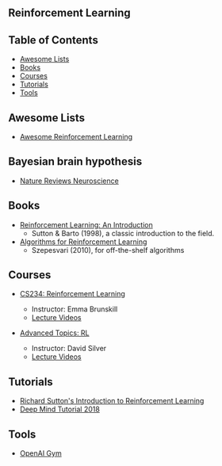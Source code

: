 ## Reinforcement Learning

## Table of Contents
- [Awesome Lists](#awesome-lists)
- [Books](#books)
- [Courses](#courses)
- [Tutorials](#tutorials)
- [Tools](#tools)

## Awesome Lists
- [Awesome Reinforcement Learning](https://github.com/aikorea/awesome-rl)

## Bayesian brain hypothesis
- [Nature Reviews Neuroscience](http://www.fil.ion.ucl.ac.uk/~karl/The%20free-energy%20principle%20A%20unified%20brain%20theory.pdf)

## Books
- [Reinforcement Learning: An Introduction](https://www.amazon.ca/Reinforcement-Learning-Introduction-Richard-Sutton/dp/0262193981)
	- Sutton & Barto (1998), a classic introduction to the field.
- [Algorithms for Reinforcement Learning](http://www.ualberta.ca/~szepesva/RLBook.html)
	- Szepesvari (2010), for off-the-shelf algorithms

## Courses
- [ CS234: Reinforcement Learning](http://www0.cs.ucl.ac.uk/staff/d.silver/web/Teaching.html)
	- Instructor: Emma Brunskill
	- [Lecture Videos](http://web.stanford.edu/class/cs234/index.html)

- [Advanced Topics: RL](http://www0.cs.ucl.ac.uk/staff/d.silver/web/Teaching.html)
	- Instructor: David Silver
	- [Lecture Videos](https://www.youtube.com/watch?v=2pWv7GOvuf0&list=PLqYmG7hTraZDM-OYHWgPebj2MfCFzFObQ)

## Tutorials
- [Richard Sutton's Introduction to Reinforcement Learning](http://research.microsoft.com/apps/video/?id=259577)
- [Deep Mind Tutorial 2018](https://www.youtube.com/playlist?list=PLTrPwBmRciYBs4a8qQVuFz3zByUqqoStG)

## Tools
- [OpenAI Gym](https://gym.openai.com/)
